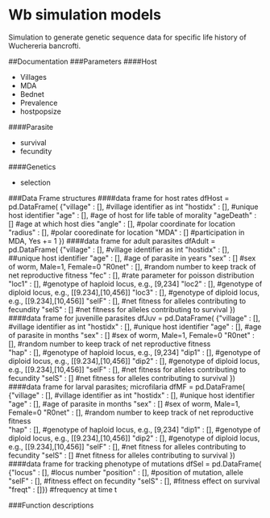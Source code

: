 # Wb simulation models
Simulation to generate genetic sequence data for specific life history of Wuchereria bancrofti.

##Documentation
###Parameters
####Host
* Villages
* MDA
* Bednet
* Prevalence
* hostpopsize

####Parasite
* survival
* fecundity

####Genetics
* selection



###Data Frame structures
####data frame for host rates
dfHost = pd.DataFrame(
            {"village" : [], #village identifier as int
             "hostidx" : [], #unique host identifier
             "age" : [], #age of host for life table of morality
             "ageDeath" : [] #age at which host dies
             "angle" : [], #polar coordinate for location
             "radius" : [], #polar cooredinate for location
             "MDA" : [] #participation in MDA, Yes += 1
             })
####data frame for adult parasites
dfAdult = pd.DataFrame(
            {"village" : [], #village identifier as int
             "hostidx" : [], ##unique host identifier
             "age" : [], #age of parasite in years
             "sex" : [] #sex of worm, Male=1, Female=0
             "R0net" : [], #random number to keep track of net reproductive fitness
             "fec" : [], #rate parameter for poisson distribution
             "loc1" : [], #genotype of haploid locus, e.g., [9,234]
             "loc2" : [], #genotype of diploid locus, e.g., [[9.234],[10,456]]
             "loc3" : [], #genotype of diploid locus, e.g., [[9.234],[10,456]]
             "selF" : [], #net fitness for alleles contributing to fecundity
             "selS" : [] #net fitness for alleles contributing to survival
             })
####data frame for juvenille parasites
dfJuv = pd.DataFrame(
            {"village" : [], #village identifier as int
             "hostidx" : [], #unique host identifier
             "age" : [], #age of parasite in months
             "sex" : [] #sex of worm, Male=1, Female=0
             "R0net" : [], #random number to keep track of net reproductive fitness         
             "hap" : [], #genotype of haploid locus, e.g., [9,234]
             "dip1" : [], #genotype of diploid locus, e.g., [[9.234],[10,456]]
             "dip2" : [], #genotype of diploid locus, e.g., [[9.234],[10,456]]
             "selF" : [], #net fitness for alleles contributing to fecundity
             "selS" : [] #net fitness for alleles contributing to survival
             })
####data frame for larval parasites; microfilaria
dfMF = pd.DataFrame(
            {"village" : [], #village identifier as int
             "hostidx" : [], #unique host identifier
             "age" : [], #age of parasite in months
             "sex" : [] #sex of worm, Male=1, Female=0
             "R0net" : [], #random number to keep track of net reproductive fitness             
             "hap" : [], #genotype of haploid locus, e.g., [9,234]
             "dip1" : [], #genotype of diploid locus, e.g., [[9.234],[10,456]]
             "dip2" : [], #genotype of diploid locus, e.g., [[9.234],[10,456]]
             "selF" : [], #net fitness for alleles contributing to fecundity
             "selS" : [] #net fitness for alleles contributing to survival
             })
####data frame for tracking phenotype of mutations
dfSel = pd.DataFrame(
            {"locus" : [], #locus number
             "position" : [], #position of mutation, allele
             "selF" : [], #fitness effect on fecundity
             "selS" : [], #fitness effect on survival
             "freqt" : []}) #frequency at time t

###Function descriptions
####
